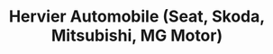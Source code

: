 ---
title: "Hervier Automobile (Seat, Skoda, Mitsubishi, MG Motor)"
url: /bellerive-sur-allier/hervier-automobile-seat-skoda-mitsubishi-mg-motor/
shop: Autohaus
---